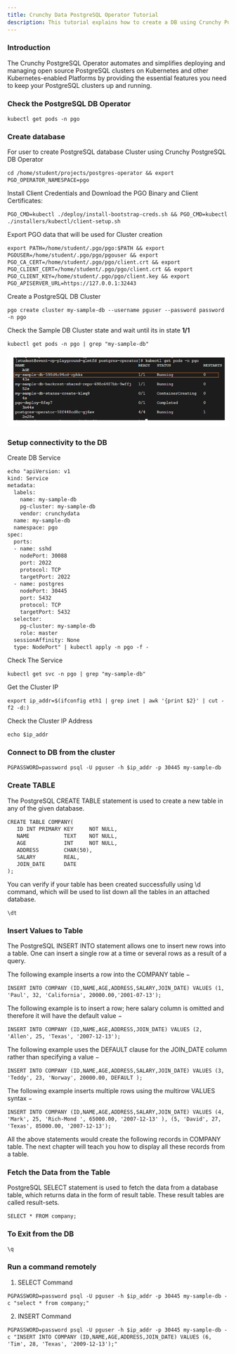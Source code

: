 ```yaml
---
title: Crunchy Data PostgreSQL Operator Tutorial
description: This tutorial explains how to create a DB using Crunchy PostgreSQL Operator
---
```


### Introduction

The Crunchy PostgreSQL Operator automates and simplifies deploying and managing open source PostgreSQL clusters on Kubernetes and other Kubernetes-enabled Platforms by providing the essential features you need to keep your PostgreSQL clusters up and running.

### Check the PostgreSQL DB Operator 

```execute
kubectl get pods -n pgo
```

### Create database

For user to create PostgreSQL database Cluster using Crunchy PostgreSQL DB Operator

```execute
cd /home/student/projects/postgres-operator && export PGO_OPERATOR_NAMESPACE=pgo 
```

Install Client Credentials and Download the PGO Binary and Client Certificates:

```execute
PGO_CMD=kubectl ./deploy/install-bootstrap-creds.sh && PGO_CMD=kubectl ./installers/kubectl/client-setup.sh
```

Export PGO data that will be used for Cluster creation

```execute
export PATH=/home/student/.pgo/pgo:$PATH && export PGOUSER=/home/student/.pgo/pgo/pgouser && export PGO_CA_CERT=/home/student/.pgo/pgo/client.crt && export PGO_CLIENT_CERT=/home/student/.pgo/pgo/client.crt && export PGO_CLIENT_KEY=/home/student/.pgo/pgo/client.key && export PGO_APISERVER_URL=https://127.0.0.1:32443
```
Create a PostgreSQL DB Cluster 

```execute
pgo create cluster my-sample-db --username pguser --password password -n pgo
```
Check the Sample DB Cluster state and wait until its in state **1/1**
```execute
kubectl get pods -n pgo | grep "my-sample-db"
```
![check-my-sample-db-state](_images/my-sample-db-1-1-state.PNG)

### Setup connectivity to the DB
Create DB Service
```execute
echo "apiVersion: v1
kind: Service
metadata:
  labels:
    name: my-sample-db
    pg-cluster: my-sample-db
    vendor: crunchydata
  name: my-sample-db
  namespace: pgo
spec:
  ports:
  - name: sshd
    nodePort: 30088
    port: 2022
    protocol: TCP
    targetPort: 2022
  - name: postgres
    nodePort: 30445
    port: 5432
    protocol: TCP
    targetPort: 5432
  selector:
    pg-cluster: my-sample-db
    role: master
  sessionAffinity: None
  type: NodePort" | kubectl apply -n pgo -f -
```
Check The Service 
```execute
kubectl get svc -n pgo | grep "my-sample-db"
```

Get the Cluster IP
```execute
export ip_addr=$(ifconfig eth1 | grep inet | awk '{print $2}' | cut -f2 -d:)
```
Check the Cluster IP Address
```execute
echo $ip_addr
```

### Connect to DB from the cluster
```execute
PGPASSWORD=password psql -U pguser -h $ip_addr -p 30445 my-sample-db
```
### Create TABLE
The PostgreSQL CREATE TABLE statement is used to create a new table in any of the given database.
```execute
CREATE TABLE COMPANY(
   ID INT PRIMARY KEY     NOT NULL,
   NAME           TEXT    NOT NULL,
   AGE            INT     NOT NULL,
   ADDRESS        CHAR(50),
   SALARY         REAL,
   JOIN_DATE	  DATE
);
```

You can verify if your table has been created successfully using \d command, which will be used to list down all the tables in an attached database.

```execute
\dt 
```
### Insert Values to Table

The PostgreSQL INSERT INTO statement allows one to insert new rows into a table. One can insert a single row at a time or several rows as a result of a query.

The following example inserts a row into the COMPANY table −
```execute
INSERT INTO COMPANY (ID,NAME,AGE,ADDRESS,SALARY,JOIN_DATE) VALUES (1, 'Paul', 32, 'California', 20000.00,'2001-07-13');
```
The following example is to insert a row; here salary column is omitted and therefore it will have the default value −
```execute
INSERT INTO COMPANY (ID,NAME,AGE,ADDRESS,JOIN_DATE) VALUES (2, 'Allen', 25, 'Texas', '2007-12-13');
```
The following example uses the DEFAULT clause for the JOIN_DATE column rather than specifying a value −
```execute
INSERT INTO COMPANY (ID,NAME,AGE,ADDRESS,SALARY,JOIN_DATE) VALUES (3, 'Teddy', 23, 'Norway', 20000.00, DEFAULT );
```
The following example inserts multiple rows using the multirow VALUES syntax −
```execute
INSERT INTO COMPANY (ID,NAME,AGE,ADDRESS,SALARY,JOIN_DATE) VALUES (4, 'Mark', 25, 'Rich-Mond ', 65000.00, '2007-12-13' ), (5, 'David', 27, 'Texas', 85000.00, '2007-12-13');
```
All the above statements would create the following records in COMPANY table. The next chapter will teach you how to display all these records from a table.

### Fetch the Data from the Table
PostgreSQL SELECT statement is used to fetch the data from a database table, which returns data in the form of result table. These result tables are called result-sets.

```execute
SELECT * FROM company;
```

### To Exit from the DB

```execute
\q
```
### Run a command remotely 
1. SELECT Command
```execute
PGPASSWORD=password psql -U pguser -h $ip_addr -p 30445 my-sample-db -c "select * from company;"
```
2. INSERT Command
```execute
PGPASSWORD=password psql -U pguser -h $ip_addr -p 30445 my-sample-db -c "INSERT INTO COMPANY (ID,NAME,AGE,ADDRESS,JOIN_DATE) VALUES (6, 'Tim', 28, 'Texas', '2009-12-13');"
```



